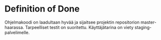 # Definition of Done

Ohjelmakoodi on laadultaan hyvää ja sijaitsee projektin repositorion master-haarassa. Tarpeelliset testit on suoritettu. Käyttäjätarina on viety staging-palvelimelle.